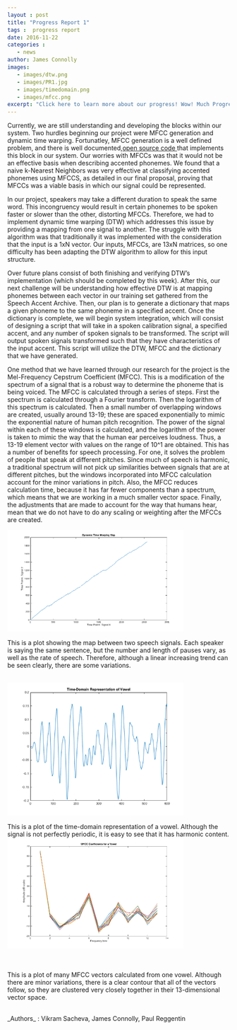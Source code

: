 ```yaml
---
layout : post
title: "Progress Report 1" 
tags :  progress report 
date: 2016-11-22
categories : 
   - news
author: James Connolly
images:
   - images/dtw.png
   - images/PR1.jpg
   - images/timedomain.png 
   - images/mfcc.png   
excerpt: "Click here to learn more about our progress! Wow! Much Progress! Very Advances! "
---
```



Currently, we are still understanding and developing the blocks within our system. Two hurdles beginning our project were MFCC generation and dynamic time warping. Fortunatley, MFCC generation is a well defined problem, and there is well documented,<a href="https://www.mathworks.com/matlabcentral/fileexchange/32849-htk-mfcc-matlab/content/mfcc/mfcc.m">open source code </a> that implements this block in our system. Our worries with MFCCs was that it would not be an effective basis when describing accented phonemes. We found that a naive k-Nearest Neighbors was very effective at classifying accented phonemes using  MFCCS, as detailed in our final proposal, proving that MFCCs was a viable basis in which our signal could be represented. 


In our project, speakers may take a different duration to speak the same word. This incongruency would result in certain phonemes to be spoken faster or slower than the other, distorting MFCCs. Therefore, we had to implement dynamic time warping (DTW) which addresses this issue by providing a mapping from one signal to another. The struggle with this algorithm was that traditionally it was implemented with the consideration that the input is a 1xN vector. Our inputs, MFCCs, are 13xN matrices, so one difficulty has been adapting the DTW algorithm to allow for this input structure.
 
Over future plans consist of both finishing and verifying DTW’s implementation (which should be completed by this week). After this, our next challenge will be understanding how effective DTW is at mapping phonemes between each vector in our training set gathered from the Speech Accent Archive. Then, our plan is to generate a dictionary that maps a given phoneme to the same phoneme in a specified accent.  Once the dictionary is complete, we will begin system integration, which will consist of designing a script that will take in a spoken calibration signal, a specified accent, and any number of spoken signals to be transformed. The script will output spoken signals transformed such that they have characteristics of the input accent. This script will utilize the DTW, MFCC and the dictionary that we have generated. 

One method that we have learned through our research for the project is the Mel-Frequency Cepstrum Coefficient (MFCC). This is a modification of the spectrum of a signal that is a robust way to determine the phoneme that is being voiced. The MFCC is calculated through a series of steps. First the spectrum is calculated through a Fourier transform. Then the logarithm of this spectrum is calculated. Then a small number of overlapping windows are created, usually around 13-19; these are spaced exponentially to mimic the exponential nature of human pitch recognition. The power of the signal within each of these windows is calculated, and the logarithm of the power is taken to mimic the way that the human ear perceives loudness. Thus, a 13-19 element vector with values on the range of 10^1 are obtained. This has a number of benefits for speech processing. For one, it solves the problem of people that speak at different pitches. Since much of speech is harmonic, a traditional spectrum will not pick up similarities between signals that are at different pitches, but the windows incorporated into MFCC calculation account for the minor variations in pitch. Also, the MFCC reduces calculation time, because it has far fewer components than a spectrum, which means that we are working in a much smaller vector space. Finally, the adjustments that are made to account for the way that humans hear, mean that we do not have to do any scaling or weighting after the MFCCs are created. 


<img src="/images/dtw.png" style="width:400px">

This is a plot showing the map between two speech signals. Each speaker is saying the same sentence, but the number and length of pauses vary, as well as the rate of speech. Therefore, although a linear increasing trend can be seen clearly, there are some variations.
<br><br>

<img src="/images/timedomain.png" style="width:400px">

This is a plot of the time-domain representation of a vowel. Although the signal is not perfectly periodic, it is easy to see that it has harmonic content.
<img src="/images/mfcc.png" style="width:400px">
<br><br><br>

This is a plot of many MFCC vectors calculated from one vowel. Although there are minor variations, there is a clear contour that all of the vectors follow, so they are clustered very closely together in their 13-dimensional vector space.

<br>
_Authors_ : Vikram Sacheva, James Connolly, Paul Reggentin

